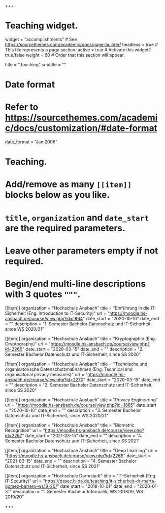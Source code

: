 +++
# Teaching widget.
widget = "accomplishments"  # See https://sourcethemes.com/academic/docs/page-builder/
headless = true  # This file represents a page section.
active = true  # Activate this widget? true/false
weight = 60  # Order that this section will appear.

title = "Teaching"
subtitle = ""

# Date format
#   Refer to https://sourcethemes.com/academic/docs/customization/#date-format
date_format = "Jan 2006"

# Teaching.
#   Add/remove as many `[[item]]` blocks below as you like.
#   `title`, `organization` and `date_start` are the required parameters.
#   Leave other parameters empty if not required.
#   Begin/end multi-line descriptions with 3 quotes `"""`.

[[item]]
  organization = "Hochschule Ansbach"
  title = "Einführung in die IT-Sicherheit (Eng. Introduction to IT-Security)"
  url = "https://moodle.hs-ansbach.de/course/view.php?id=1864"
  date_start = "2020-10-10"
  date_end = ""
  description = "1. Semester Bachelor Datenschutz und IT-Sicherheit, since WS 2020/21"
  
[[item]]
  organization = "Hochschule Ansbach"
  title = "Kryptographie (Eng. Cryptography)"
  url = "https://moodle.hs-ansbach.de/course/view.php?id=2266"
  date_start = "2020-03-15"
  date_end = ""
  description = "2. Semester Bachelor Datenschutz und IT-Sicherheit, since SS 2020"
  
[[item]]
  organization = "Hochschule Ansbach"
  title = "Technische und organisatorische Datenschutzmaßnahmen (Eng. Technical and organisatorial privacy measures)"
  url = "https://moodle.hs-ansbach.de/course/view.php?id=2270"
  date_start = "2020-03-15"
  date_end = ""
  description = "2. Semester Bachelor Datenschutz und IT-Sicherheit, since SS 2020"
  
[[item]]
  organization = "Hochschule Ansbach"
  title = "Privacy Engineering"
  url = "https://moodle.hs-ansbach.de/course/view.php?id=1865"
  date_start = "2020-10-10"
  date_end = ""
  description = "3. Semester Bachelor Datenschutz und IT-Sicherheit, since WS 2020/21"
  
[[item]]
  organization = "Hochschule Ansbach"
  title = "Biometric Recognition"
  url = "https://moodle.hs-ansbach.de/course/view.php?id=2267"
  date_start = "2021-03-15"
  date_end = ""
  description = "4. Semester Bachelor Datenschutz und IT-Sicherheit, since SS 2021"
  
[[item]]
  organization = "Hochschule Ansbach"
  title = "Deep Learning"
  url = "https://moodle.hs-ansbach.de/course/view.php?id=2269"
  date_start = "2021-03-15"
  date_end = ""
  description = "4. Semester Bachelor Datenschutz und IT-Sicherheit, since SS 2021"
  
[[item]]
  organization = "Hochschule Darmstadt"
  title = "IT-Sicherheit (Eng. IT-Security)"
  url = "https://dasec.h-da.de/teaching/it-sicherheit-dr-marta-gomez-barrero-ws19-20/"
  date_start = "2018-10-01"
  date_end = "2020-01-31"
  description = "1. Semester Bachelor Informatik, WS 2018/19, WS 2019/20"

+++
